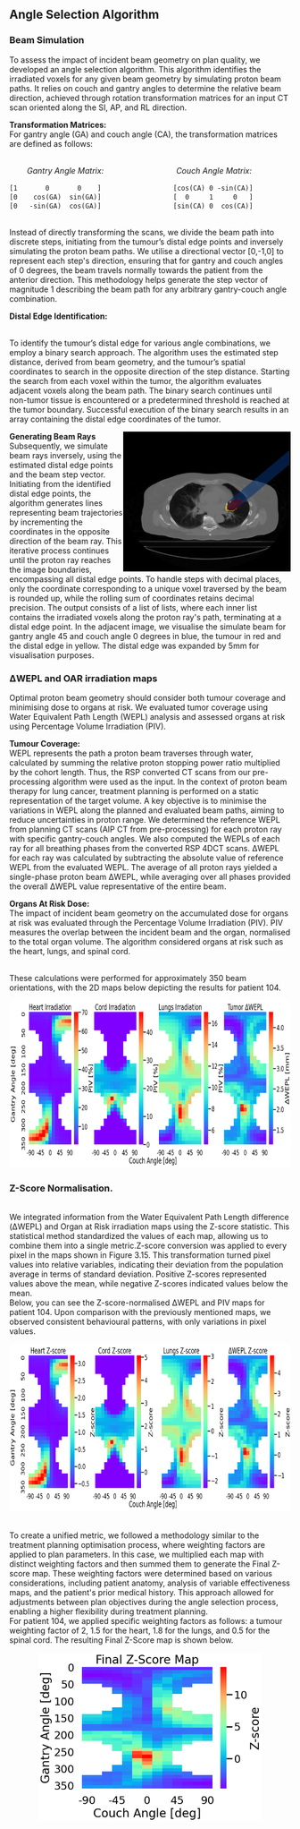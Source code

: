 ## Angle Selection Algorithm

### Beam Simulation 
To assess the impact of incident beam geometry on plan quality, we developed an angle selection algorithm. This algorithm identifies the irradiated voxels for any given beam geometry by simulating proton beam paths. It relies on couch and gantry angles to determine the relative beam direction, achieved through rotation transformation matrices for an input CT scan oriented along the SI, AP, and RL direction.

**Transformation Matrices:**
</br> For gantry angle (GA) and couch angle (CA), the transformation matrices are defined as follows:

</br> &nbsp;&nbsp;&nbsp;&nbsp;&nbsp;&nbsp;&nbsp;&nbsp;*Gantry Angle Matrix:* &nbsp;&nbsp;&nbsp;&nbsp;&nbsp;&nbsp;&nbsp;&nbsp;&nbsp;&nbsp;&nbsp;&nbsp;&nbsp;&nbsp;&nbsp;&nbsp;&nbsp;&nbsp;&nbsp;&nbsp;&nbsp;&nbsp;&nbsp;&nbsp;&nbsp;&nbsp;&nbsp;&nbsp;&nbsp;&nbsp;&nbsp; *Couch Angle Matrix:*
```plaintext                             
[1       0       0    ]                  [cos(CA) 0 -sin(CA)]
[0    cos(GA)  sin(GA)]                  [  0     1     0   ]
[0   -sin(GA)  cos(GA)]                  [sin(CA) 0  cos(CA)]
```

</br> Instead of directly transforming the scans, we divide the beam path into discrete steps, initiating from the tumour’s distal edge points and inversely simulating the proton beam paths. We utilise a directional vector [0,-1,0] to represent each step's direction, ensuring that for gantry and couch angles of 0 degrees, the beam travels normally towards the patient from the anterior direction. This methodology helps generate the step vector of magnitude 1 describing the beam path for any arbitrary gantry-couch angle combination.



**Distal Edge Identification:**

</br>To identify the tumour’s distal edge for various angle combinations, we employ a binary search approach. The algorithm uses the estimated step distance, derived from beam geometry, and the tumour’s spatial coordinates to search in the opposite direction of the step distance. Starting the search from each voxel within the tumor, the algorithm evaluates adjacent voxels along the beam path. The binary search continues until non-tumor tissue is encountered or a predetermined threshold is reached at the tumor boundary. Successful execution of the binary search results in an array containing the distal edge coordinates of the tumor.

**Generating Beam Rays**
<img align="right" width="300" height="250"  src="../Images/Angle_Selection/p104_Beam_Visualisation.png">
</br> Subsequently, we simulate beam rays inversely, using the estimated distal edge points and the beam step vector. Initiating from the identified distal edge points, the algorithm generates lines representing beam trajectories by incrementing the coordinates in the opposite direction of the beam ray. This iterative process continues until the proton ray reaches the image boundaries, encompassing all distal edge points. To handle steps with decimal places, only the coordinate corresponding to a unique voxel traversed by the beam is rounded up, while the rolling sum of coordinates retains decimal precision. The output consists of a list of lists, where each inner list contains the irradiated voxels along the proton ray's path, terminating at a distal edge point. In the adjacent image, we visualise the simulate beam for gantry angle 45 and couch angle 0 degrees in blue, the tumour in red and the distal edge in yellow. The distal edge was expanded by 5mm for visualisation purposes.


### ΔWEPL and OAR irradiation maps
Optimal proton beam geometry should consider both tumour coverage and minimising dose to organs at risk. We evaluated tumor coverage using Water Equivalent Path Length (WEPL) analysis and assessed organs at risk using Percentage Volume Irradiation (PIV).

**Tumour Coverage:**
</br> WEPL represents the path a proton beam traverses through water, calculated by summing the relative proton stopping power ratio multiplied by the cohort length. Thus, the RSP converted CT scans from our pre-processing algorithm were used as the input. In the context of proton beam therapy for lung cancer, treatment planning is performed on a static representation of the target volume. A key objective is to minimise the variations in WEPL along the planned and evaluated beam paths, aiming to reduce uncertainties in proton range.
We determined the reference WEPL from planning CT scans (AIP CT from pre-processing) for each proton ray with specific gantry-couch angles. We also computed the WEPLs of each ray for all breathing phases from the converted RSP 4DCT scans. ΔWEPL for each ray was calculated by subtracting the absolute value of reference WEPL from the evaluated WEPL. The average of all proton rays yielded a single-phase proton beam ΔWEPL, while averaging over all phases provided the overall ΔWEPL value representative of the entire beam. 

**Organs At Risk Dose:**
</br> The impact of incident beam geometry on the accumulated dose for organs at risk was evaluated through the Percentage Volume Irradiation (PIV). PIV measures the overlap between the incident beam and the organ, normalised to the total organ volume. The algorithm considered organs at risk such as the heart, lungs, and spinal cord.

</br> These calculations were performed for approximately 350 beam orientations, with the 2D maps below depicting  the results for patient 104.

<p align="center">
  <img  height="300" src="../Images/Angle_Selection/PIV_WEPL_p104.png">
</p>

### Z-Score Normalisation.
</br> We integrated information from the Water Equivalent Path Length difference (ΔWEPL) and Organ at Risk irradiation maps using the Z-score statistic. This statistical method standardized the values of each map, allowing us to combine them into a single metric.Z-score conversion was applied to every pixel in the maps shown in Figure 3.15. This transformation turned pixel values into relative variables, indicating their deviation from the population average in terms of standard deviation. Positive Z-scores represented values above the mean, while negative Z-scores indicated values below the mean.
</br> Below, you can see the Z-score-normalised ΔWEPL and PIV maps for patient 104. Upon comparison with the previously mentioned maps, we observed consistent behavioural patterns, with only variations in pixel values.

<p align="center">
  <img height="300" src="../Images/Angle_Selection/Z_Score_Values_p104.png">
</p>

</br>  To create a unified metric, we followed a methodology similar to the treatment planning optimisation process, where weighting factors are applied to plan parameters. In this case, we multiplied each map with distinct weighting factors and then summed them to generate the Final Z-score map. These weighting factors were determined based on various considerations, including patient anatomy, analysis of variable effectiveness maps, and the patient's prior medical history. This approach allowed for adjustments between plan objectives during the angle selection process, enabling a higher flexibility during treatment planning.
</br>  For patient 104, we applied specific weighting factors as follows: a tumour weighting factor of 2, 1.5 for the heart, 1.8 for the lungs, and 0.5 for the spinal cord. The resulting Final Z-Score map is shown below.

<p align="center">
  <img height="300" src="../Images/Angle_Selection/Final_Z_Score_Map_p104.png">
</p>


